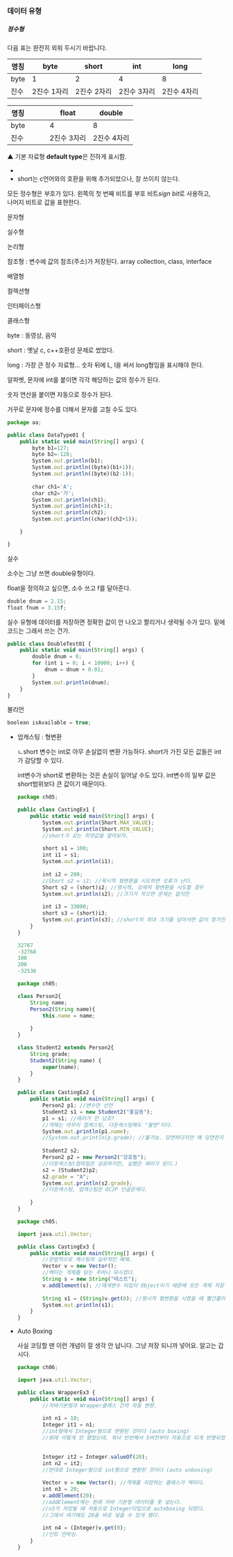 
### **데이터 유형**

##### 정수형  
다음 표는 완전히 외워 두시기 바랍니다.



|명칭|byte|short|**int**|long|
|--|--|--|--|--|
|byte|1|2|4|8|
|진수|2진수 1자리|2진수 2자리|2진수 3자리|2진수 4자리|

|명칭|||float|double|
|--|--|--|--|--|
|byte|&nbsp;|&nbsp;|4|8|
|진수|&nbsp;|&nbsp;|2진수 3자리|2진수 4자리|

▲ 기본 자료형 **default type**은 진하게 표시함.

- 
- short는 c언어와의 호환을 위해 추가되었으나, 잘 쓰이지 않는다.


모든 정수형은 부호가 있다. 
왼쪽의 첫 번째 비트를 부호 비트*sign bit*로 사용하고,  
나머지 비트로 값을 표현한다.

문자형

실수형

논리형

참조형 : 변수에 값의 참조(주소)가 저장된다. array collection, class, interface

배열형

컬렉션형

인터페이스형

클래스형

byte : 동영상, 음악

short : 옛날 c, c++호환성 문제로 썼었다.

long : 가장 큰 정수 자료형... 숫자 뒤에 L, l을 써서 long형임을 표시해야 한다.

알파벳, 문자에 int를 붙이면 각각 해당하는 값의 정수가 된다.

숫자 연산을 붙이면 자동으로 정수가 된다.

거꾸로 문자에 정수를 더해서 문자를 고칠 수도 있다.

```jsx
package aa;

public class DataType01 {
	public static void main(String[] args) {
		byte b1=127;
		byte b2=-128;
		System.out.println(b1);
		System.out.println((byte)(b1+1));
		System.out.println((byte)(b2-1));
		
		char ch1='A';
		char ch2='가';
		System.out.println(ch1);
		System.out.println(ch1+1);
		System.out.println(ch2);
		System.out.println((char)(ch2+1));

	}

}
```

실수

소수는 그냥 쓰면  double유형이다.

float을 정의하고 싶으면, 소수 쓰고 f를 달아준다.

```jsx
double dnum = 2.15;
float fnum = 3.15f;
```

실수 유형에 데이터를 저장하면 정확한 값이 안 나오고 짤리거나 생략될 수가 있다.
밑에 코드는 그래서 쓰는 건가.

```jsx
public class DoubleTest01 {
	public static void main(String[] args) {
		double dnum = 0;
		for (int i = 0; i < 10000; i++) {
			dnum = dnum + 0.01;
		}
		System.out.println(dnum);
	}
}
```

불리언

```jsx
boolean isAvailable = true;
```



- 업캐스팅 : 형변환
    
    ㄴshort 변수는 int로 아무 손실없이 변환 가능하다.
     short가 가진 모든 값들은 int가 감당할 수 있다.
    
    int변수가 short로 변환하는 것은 손실이 일어날 수도 있다.
    int변수의 일부 값은 short범위보다 큰 값이기 때문이다.
    
    ```jsx
    package ch05;
    
    public class CastingEx1 {
    	public static void main(String[] args) {
    		System.out.println(Short.MAX_VALUE);
    		System.out.println(Short.MIN_VALUE);
    		//short가 갖는 최댓값을 알아보자.
    		
    		short s1 = 100;
    		int i1 = s1;
    		System.out.println(i1);
    		
    		int i2 = 200;
    		//Short s2 = i2; //묵시적 형변환을 시도하면 오류가 난다.
    		Short s2 = (short)i2; //명시적, 강제적 형변환을 시도할 경우 
    		System.out.println(s2); //크기가 작으면 문제는 없지만
    		
    		int i3 = 33000;
    		short s3 = (short)i3;
    		System.out.println(s3); //short의 최대 크기를 넘어서면 값이 망가진다.
    	}
    }
    ```
    
    ```jsx
    32767
    -32768
    100
    200
    -32536
    ```
    
    ```jsx
    package ch05;
    
    class Person2{
    	String name;
    	Person2(String name){
    		this.name = name;
    		
    	}
    }
    
    class Student2 extends Person2{
    	String grade;
    	Student2(String name) {
    		super(name);
    	}
    }
    
    public class CastingEx2 {
    	public static void main(String[] args) {
    		Person2 p1; //변수만 선언
    		Student2 s1 = new Student2("홍길동");
    		p1 = s1; //에러가 안 났죠?
    		//객체는 아무리 업캐스팅, 다운캐스팅해도 "불변"이다.
    		System.out.println(p1.name);
    		//System.out.println(p.grade); //불가능. 당연하다지만 왜 당연한지 이해해라.
    		
    		Student2 s2;
    		Person2 p2 = new Person2("강호동");
    		//다운캐스팅(컴파일은 성공하지만, 실행은 에러가 된다.)
    		s2 = (Student2)p2; 
    		s2.grade = "A";
    		System.out.println(s2.grade); 
    		//다운캐스팅, 업캐스팅은 OCJP 단골문제다.
    		
    	}
    }
    ```
    
    ```jsx
    package ch05;
    
    import java.util.Vector;
    
    public class CastingEx3 {
    	public static void main(String[] args) {
    		//문법적으로 캐스팅의 실무적인 예제.
    		Vector v = new Vector();
    		//벡터는 객체를 담는 주머니 되시겠다.
    		String s = new String("테스트");
    		v.addElement(s); //매개변수 타입이 Object이기 때문에 모든 객체 저장 가능
    		
    		String s1 = (String)v.get(0); //명시적 형변환을 시켰을 때 빨간줄이 안 그인다.
    		System.out.println(s1);
    	}
    }
    ```
    
- Auto Boxing
    
    사실 코딩할 땐 이런 개념이 잘 생각 안 납니다. 그냥 저장 되니까 넣어요. 알고는 갑시다.
    
    ```jsx
    package ch06;
    
    import java.util.Vector;
    
    public class WrapperEx3 {
    	public static void main(String[] args) {
    		//자바기본형과 Wrapper클래스 간의 자동 변환.
    		
    		int n1 = 10;
    		Integer it1 = n1;
    		//int형에서 Integer형으로 변환된 것이다 (auto boxing)
    		//원래 이렇게 안 됐었는데, 워낙 빈번해서 5버전부터 자동으로 되게 반영되었다. 
    		
    
    		Integer it2 = Integer.valueOf(20);
    		int n2 = it2;
    		//반대로 Integer형으로 int형으로 변환된 것이다 (auto unboxing)
    		
    		Vector v = new Vector(); //객체를 저장하는 클래스가 벡터다.
    		int n3 = 20;
    		v.addElement(20);
    		//addElement에는 원래 자바 기본형 데이터를 못 넣는다.
    		//n3가 저장될 때 자동으로 Integer타입으로 autoboxing 되었다.
    		//그래서 여기에도 20을 바로 넣을 수 있게 됐다. 
    		
    		int n4 = (Integer)v.get(0);
    		//인트 언박싱.
    	}
    }
    ```
